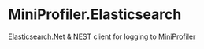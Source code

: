 # MiniProfiler.Elasticsearch
[Elasticsearch.Net & NEST](http://nest.azurewebsites.net) client for logging to [MiniProfiler](http://miniprofiler.com)
